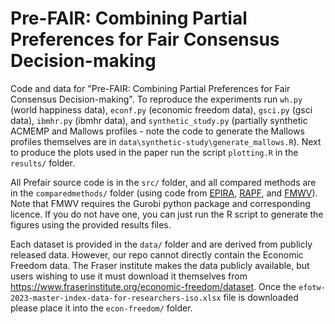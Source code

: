 # Pre-FAIR: Combining Partial Preferences for Fair Consensus Decision-making


Code and data for "Pre-FAIR: Combining Partial Preferences for Fair Consensus Decision-making". To reproduce
the experiments run `wh.py` (world happiness data), `econf.py` (economic freedom data), `gsci.py` (gsci data),
`ibmhr.py` (ibmhr data), and `synthetic_study.py` (partially synthetic ACMEMP and Mallows profiles - note the code to
generate the Mallows profiles themselves are in `data\synthetic-study\generate_mallows.R`). Next to produce the plots
used in the paper run the script `plotting.R` in the `results/` folder.

All Prefair source code is in the `src/` folder, and all compared methods are in the `comparedmethods/` folder (using code 
from [EPIRA](https://github.com/KCachel/Fairer-Together-Mitigating-Disparate-Exposure-in-Kemeny-Aggregation),
[RAPF](https://github.com/MouinulIslamNJIT/Rank-Aggregation_Proportionate_Fairness),
and [FMWV](https://github.com/huanglx12/Balanced-Committee-Election)). Note that
FMWV requires the Gurobi python package and corresponding licence.  If you do not have one, you can just run the R script 
to generate the figures using the provided results files.

Each dataset is provided in the `data/` folder and are derived from publicly released data. However, our repo cannot directly contain the Economic Freedom data. The Fraser institute makes
the data publicly available, but users wishing to use it must download it themselves from https://www.fraserinstitute.org/economic-freedom/dataset.
Once the `efotw-2023-master-index-data-for-researchers-iso.xlsx` file is downloaded please place it into the `econ-freedom/` folder.

